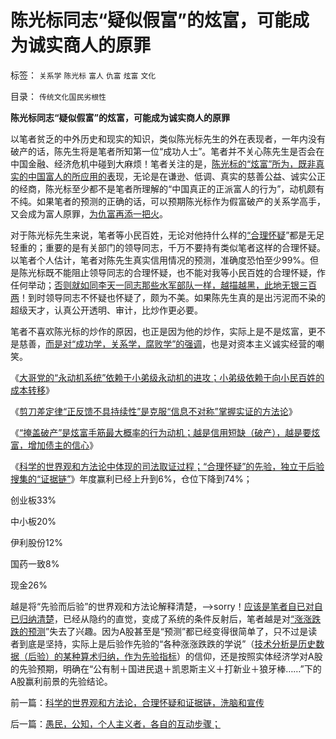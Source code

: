 # 陈光标同志“疑似假富”的炫富，可能成为诚实商人的原罪

标签： `关系学` `陈光标` `富人` `仇富` `炫富` `文化` 

目录： `传统文化国民劣根性`

**陈光标同志“疑似假富”的炫富，可能成为诚实商人的原罪**

以笔者贫乏的中外历史和现实的知识，类似陈光标先生的外在表现者，一年内没有破产的话，陈先生将是笔者所知第一位“成功人士”。笔者并不关心陈先生是否会在中国金融、经济危机中碰到大麻烦！笔者关注的是，[陈光标的“炫富”所为，既非真实的中国富人的所应用的表](../../../2012/2/28/官二代和富二代的行为差异，炫富者因为缺钱花；.md)现，无论是在谦逊、低调、真实的慈善公益、诚实公正的经商，陈光标至少都不是笔者所理解的“中国真正的正派富人的行为”，动机颇有不纯。如果笔者的预测的正确的话，可以预期陈光标作为假富破产的关系学高手，又会成为富人原罪，[为仇富再添一把火](../../../2011/12/5/城市无产者承袭小农意识的仇富亲皇传统文化.md)。

对于陈光标先生来说，笔者等小民百姓，无论对他持什么样的[“合理怀疑](../../../2013/5/20/什么叫质疑？及左棍的“质疑”.md)”都是无足轻重的；重要的是有关部门的领导同志，千万不要持有类似笔者这样的合理怀疑。以笔者个人估计，笔者对陈先生真实信用情况的预测，准确度恐怕至少99%。但是陈光标既不能阻止领导同志的合理怀疑，也不能对我等小民百姓的合理怀疑，作任何举动；[否则就如同李天一同志那些水军部队一样，越描越黑，此地无银三百两](../../../2013/10/5/李家宣传集团及其同情者，不能区分“质疑”与“证据”.md)！到时领导同志不怀疑也怀疑了，颇为不美。如果陈先生真的是出污泥而不染的超级天才，认真公开透明、审计，比炒作更必要。

笔者不喜欢陈光标的炒作的原因，也正是因为他的炒作，实际上是不是炫富，更不是慈善，[而是对“成功学，关系学，腐败学”的强调](../../../2009/8/25/宗教，科举，罗马角斗士和幸运儿.md)，也是对资本主义诚实经营的嘲笑。

《[大哥党的“永动机系统”依赖于小弟级永动机的进攻；小弟级依赖于向小民百姓的成本转移](../../../2014/1/14/手摇牌永动机，素描“计划经济理论”和“特殊利益集团”.md)》

《[剪刀差定律“正反馈不具持续性”是克服“信息不对称”掌握实证的方法论](../../../2014/1/14/剪刀差定律“正反馈不具持续性”克服“信息不对称”.md)》

《[“掩盖破产”是炫富手筋最大概率的行为动机；越是信用短缺（破产），越是要炫富，增加债主的信心](../../../2014/1/16/陈光标同志的炫富手筋不吉利，可能已经资不抵债.md)》

《[科学的世界观和方法论中体现的司法取证过程；“合理怀疑”的先验，独立于后验搜集的“证据链”](../../../2014/1/16/科学的世界观和方法论，合理怀疑和证据链，洗脑和宣传.md)》年度赢利已经上升到6%，仓位下降到74%；

创业板33%

中小板20%

伊利股份12%

国药一致8%

现金26%

越是将“先验而后验”的世界观和方法论解释清楚，——>sorry！[应该是笔者自已对自已归纳清楚](../../../2013/11/10/理解先验的概念，才能理解科学的世界观和沟通的方法论；.md)，已经从隐约的直觉，变成了系统的条件反射后，笔者越是对[“涨涨跌跌的预测](../../../2012/1/7/“选择命运盒子的技术”和“打破命运盒子的科学”.md)”失去了兴趣。因为A股甚至是“预测”都已经变得很简单了，只不过是读者到底是坚持，实际上是后验作先验的“各种涨涨跌跌的学说”（[技术分析是历史数据（后验）的某种算术归纳，作为先验指标](../../../2012/1/6/技术分析绝对化的政治意义和股神的奋斗.md)）的信仰，还是按照实体经济学对A股的先验预期，明确在“公有制＋国进民退＋凯恩斯主义＋打新业＋狼牙棒……”下的A股赢利前景的先验结论。

前一篇：[科学的世界观和方法论，合理怀疑和证据链，洗脑和宣传](../../../2014/1/16/科学的世界观和方法论，合理怀疑和证据链，洗脑和宣传.md)

后一篇：[愚民，公知，个人主义者，各自的互动步骤；](../../../2014/1/17/愚民，公知，个人主义者，各自的互动步骤；.md)